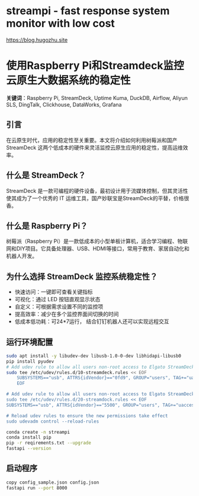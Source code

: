 # streampi - fast response system monitor with low cost

https://blog.hugozhu.site

# 使用Raspberry Pi和Streamdeck监控云原生大数据系统的稳定性

**关键词**：Raspberry Pi, StreamDeck, Uptime Kuma, DuckDB, Airflow, Aliyun SLS, DingTalk, Clickhouse, DataWorks, Grafana

## 引言

在云原生时代，应用的稳定性至关重要。本文将介绍如何利用树莓派和国产StreamDeck 这两个低成本的硬件来灵活监控云原生应用的稳定性，提高运维效率。

## 什么是 StreamDeck？

StreamDeck 是一款可编程的硬件设备，最初设计用于流媒体控制，但其灵活性使其成为了一个优秀的 IT 运维工具，国产妙联宝是StreamDeck的平替，价格很香。

## 什么是 Raspberry Pi？

树莓派（Raspberry Pi）是一款低成本的小型单板计算机，适合学习编程、物联网和DIY项目。它具备处理器、USB、HDMI等接口，常用于教育、家居自动化和机器人开发。

## 为什么选择 StreamDeck 监控系统稳定性？

- 快速访问：一键即可查看关键指标
- 可视化：通过 LED 按钮直观显示状态
- 自定义：可根据需求设置不同的监控项
- 提高效率：减少在多个监控界面间切换的时间
- 低成本低功耗：可24*7运行， 结合钉钉机器人还可以实现远程交互

## 运行环境配置

```bash
sudo apt install -y libudev-dev libusb-1.0-0-dev libhidapi-libusb0
pip install pyudev
# Add udev rule to allow all users non-root access to Elgato StreamDeck devices:
sudo tee /etc/udev/rules.d/10-streamdeck.rules << EOF
    SUBSYSTEMS=="usb", ATTRS{idVendor}=="0fd9", GROUP="users", TAG+="uaccess"
    EOF

# Add udev rule to allow all users non-root access to Elgato StreamDeck devices:
sudo tee /etc/udev/rules.d/20-streamdock.rules << EOF
SUBSYSTEMS=="usb", ATTRS{idVendor}=="5500", GROUP="users", TAG+="uaccess",ATTR{idProduct}=="1001", MODE="0666"

# Reload udev rules to ensure the new permissions take effect
sudo udevadm control --reload-rules
```

```bash
conda create -n streampi
conda install pip
pip -r reqirements.txt --upgrade
fastapi --version
```

## 启动程序

```bash
copy config_sample.json config.json
fastapi run --port 8000
```
